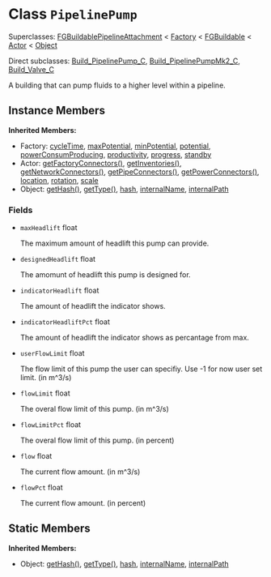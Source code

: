 # Class <code>PipelinePump</code>

Superclasses: <a href="FGBuildablePipelineAttachment.md">FGBuildablePipelineAttachment</a> < <a href="Factory.md">Factory</a> < <a href="FGBuildable.md">FGBuildable</a> < <a href="Actor.md">Actor</a> < <a href="Object.md">Object</a>

Direct subclasses: <a href="Build_PipelinePump_C.md">Build_PipelinePump_C</a>, <a href="Build_PipelinePumpMk2_C.md">Build_PipelinePumpMk2_C</a>, <a href="Build_Valve_C.md">Build_Valve_C</a>

A building that can pump fluids to a higher level within a pipeline.
## Instance Members
<b>Inherited Members:</b>
- Factory: <a href="Factory.md#user-content-cycle-time">cycleTime</a>, <a href="Factory.md#user-content-max-potential">maxPotential</a>, <a href="Factory.md#user-content-min-potential">minPotential</a>, <a href="Factory.md#user-content-potential">potential</a>, <a href="Factory.md#user-content-power-consum-producing">powerConsumProducing</a>, <a href="Factory.md#user-content-productivity">productivity</a>, <a href="Factory.md#user-content-progress">progress</a>, <a href="Factory.md#user-content-standby">standby</a>
- Actor: <a href="Actor.md#user-content-get-factory-connectors">getFactoryConnectors()</a>, <a href="Actor.md#user-content-get-inventories">getInventories()</a>, <a href="Actor.md#user-content-get-network-connectors">getNetworkConnectors()</a>, <a href="Actor.md#user-content-get-pipe-connectors">getPipeConnectors()</a>, <a href="Actor.md#user-content-get-power-connectors">getPowerConnectors()</a>, <a href="Actor.md#user-content-location">location</a>, <a href="Actor.md#user-content-rotation">rotation</a>, <a href="Actor.md#user-content-scale">scale</a>
- Object: <a href="Object.md#user-content-get-hash">getHash()</a>, <a href="Object.md#user-content-get-type">getType()</a>, <a href="Object.md#user-content-hash">hash</a>, <a href="Object.md#user-content-internal-name">internalName</a>, <a href="Object.md#user-content-internal-path">internalPath</a>
### Fields
- <code id="max-headlift">maxHeadlift</code> float

  The maximum amount of headlift this pump can provide.
- <code id="designed-headlift">designedHeadlift</code> float

  The amomunt of headlift this pump is designed for.
- <code id="indicator-headlift">indicatorHeadlift</code> float

  The amount of headlift the indicator shows.
- <code id="indicator-headlift-pct">indicatorHeadliftPct</code> float

  The amount of headlift the indicator shows as percantage from max.
- <code id="user-flow-limit">userFlowLimit</code> float

  The flow limit of this pump the user can specifiy. Use -1 for now user set limit. (in m^3/s)
- <code id="flow-limit">flowLimit</code> float

  The overal flow limit of this pump. (in m^3/s)
- <code id="flow-limit-pct">flowLimitPct</code> float

  The overal flow limit of this pump. (in percent)
- <code id="flow">flow</code> float

  The current flow amount. (in m^3/s)
- <code id="flow-pct">flowPct</code> float

  The current flow amount. (in percent)
## Static Members
<b>Inherited Members:</b>
- Object: <a href="Object.md#user-content-s-get-hash">getHash()</a>, <a href="Object.md#user-content-s-get-type">getType()</a>, <a href="Object.md#user-content-s-hash">hash</a>, <a href="Object.md#user-content-s-internal-name">internalName</a>, <a href="Object.md#user-content-s-internal-path">internalPath</a>
